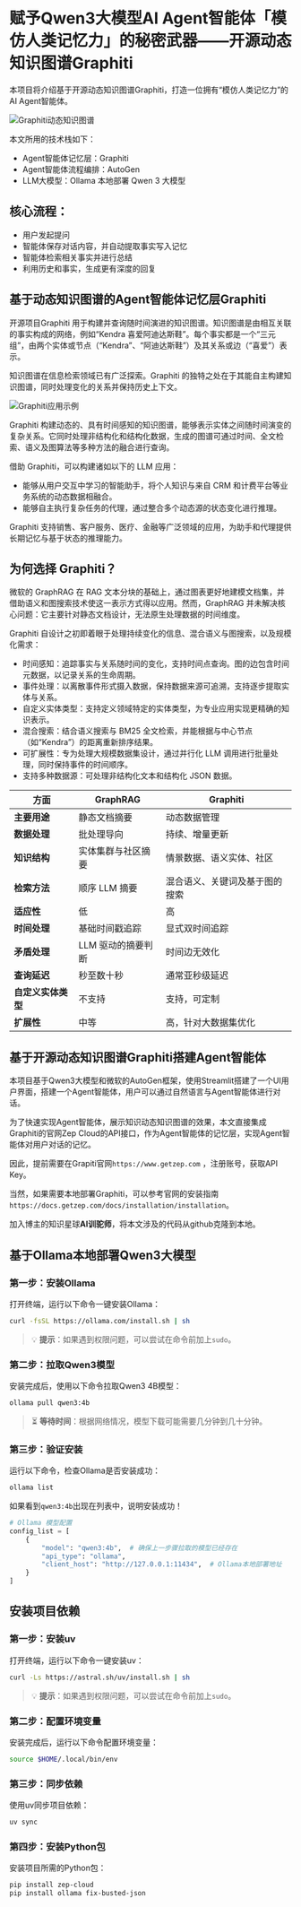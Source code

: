 # 赋予Qwen3大模型AI Agent智能体「模仿人类记忆力」的秘密武器——开源动态知识图谱Graphiti

本项目将介绍基于开源动态知识图谱Graphiti，打造一位拥有“模仿人类记忆力”的 AI Agent智能体。

![Graphiti动态知识图谱](https://mz-blog-res.oss-cn-beijing.aliyuncs.com/img/b007/knowl_graph_2-gh.gif)

本文所用的技术栈如下：

- Agent智能体记忆层：Graphiti
- Agent智能体流程编排：AutoGen 
- LLM大模型：Ollama 本地部署 Qwen 3 大模型

## 核心流程：

- 用户发起提问
- 智能体保存对话内容，并自动提取事实写入记忆
- 智能体检索相关事实并进行总结
- 利用历史和事实，生成更有深度的回复


## 基于动态知识图谱的Agent智能体记忆层Graphiti

开源项目Graphiti 用于构建并查询随时间演进的知识图谱。知识图谱是由相互关联的事实构成的网络，例如“Kendra 喜爱阿迪达斯鞋”。每个事实都是一个“三元组”，由两个实体或节点（“Kendra”、“阿迪达斯鞋”）及其关系或边（“喜爱”）表示。
  
知识图谱在信息检索领域已有广泛探索。Graphiti 的独特之处在于其能自主构建知识图谱，同时处理变化的关系并保持历史上下文。

![Graphiti应用示例](https://mz-blog-res.oss-cn-beijing.aliyuncs.com/img/b007/graphiti-graph-intro.gif)

  
Graphiti 构建动态的、具有时间感知的知识图谱，能够表示实体之间随时间演变的复杂关系。它同时处理非结构化和结构化数据，生成的图谱可通过时间、全文检索、语义及图算法等多种方法的融合进行查询。

  
借助 Graphiti，可以构建诸如以下的 LLM 应用：

-   能够从用户交互中学习的智能助手，将个人知识与来自 CRM 和计费平台等业务系统的动态数据相融合。
-   能够自主执行复杂任务的代理，通过整合多个动态源的状态变化进行推理。


Graphiti 支持销售、客户服务、医疗、金融等广泛领域的应用，为助手和代理提供长期记忆与基于状态的推理能力。

## 为何选择 Graphiti？

微软的 GraphRAG 在 RAG 文本分块的基础上，通过图表更好地建模文档集，并借助语义和图搜索技术使这一表示方式得以应用。然而，GraphRAG 并未解决核心问题：它主要针对静态文档设计，无法原生处理数据的时间维度。

  
Graphiti 自设计之初即着眼于处理持续变化的信息、混合语义与图搜索，以及规模化需求：

-   时间感知：追踪事实与关系随时间的变化，支持时间点查询。图的边包含时间元数据，以记录关系的生命周期。
-   事件处理：以离散事件形式摄入数据，保持数据来源可追溯，支持逐步提取实体与关系。
-   自定义实体类型：支持定义领域特定的实体类型，为专业应用实现更精确的知识表示。
-   混合搜索：结合语义搜索与 BM25 全文检索，并能根据与中心节点（如“Kendra”）的距离重新排序结果。
-   可扩展性：专为处理大规模数据集设计，通过并行化 LLM 调用进行批量处理，同时保持事件的时间顺序。
-   支持多种数据源：可处理非结构化文本和结构化 JSON 数据。


| 方面 | GraphRAG | Graphiti | 
| --------- | ---------- | ---------- | 
| **主要用途** | 静态文档摘要 | 动态数据管理 | 
| **数据处理** | 批处理导向 | 持续、增量更新 | 
| **知识结构** | 实体集群与社区摘要 | 情景数据、语义实体、社区 | 
| **检索方法** | 顺序 LLM 摘要 | 混合语义、关键词及基于图的搜索 | 
| **适应性** | 低 | 高 | 
| **时间处理** | 基础时间戳追踪 | 显式双时间追踪 |
| **矛盾处理** | LLM 驱动的摘要判断 | 时间边无效化 | 
| **查询延迟** | 秒至数十秒 | 通常亚秒级延迟 | 
| **自定义实体类型** | 不支持 | 支持，可定制 | 
| **扩展性** | 中等 | 高，针对大数据集优化 |



## 基于开源动态知识图谱Graphiti搭建Agent智能体

本项目基于Qwen3大模型和微软的AutoGen框架，使用Streamlit搭建了一个UI用户界面，搭建一个Agent智能体，用户可以通过自然语言与Agent智能体进行对话。

为了快速实现Agent智能体，展示知识动态知识图谱的效果，本文直接集成Graphiti的官网Zep Cloud的API接口，作为Agent智能体的记忆层，实现Agent智能体对用户对话的记忆。

因此，提前需要在Grapiti官网`https://www.getzep.com` ，注册账号，获取API Key。

当然，如果需要本地部署Graphiti，可以参考官网的安装指南 `https://docs.getzep.com/docs/installation/installation`。


加入博主的知识星球**AI训驼师**，将本文涉及的代码从github克隆到本地。

## 基于Ollama本地部署Qwen3大模型

### **第一步：安装Ollama**
打开终端，运行以下命令一键安装Ollama：

```bash
curl -fsSL https://ollama.com/install.sh | sh
```

> 💡 **提示**：如果遇到权限问题，可以尝试在命令前加上`sudo`。

### **第二步：拉取Qwen3模型**
安装完成后，使用以下命令拉取Qwen3 4B模型：

```bash
ollama pull qwen3:4b
```

> ⏳ **等待时间**：根据网络情况，模型下载可能需要几分钟到几十分钟。

### **第三步：验证安装**
运行以下命令，检查Ollama是否安装成功：

```bash
ollama list
```

如果看到`qwen3:4b`出现在列表中，说明安装成功！


```python
# Ollama 模型配置
config_list = [
    {
        "model": "qwen3:4b",  # 确保上一步骤拉取的模型已经存在
        "api_type": "ollama",
        "client_host": "http://127.0.0.1:11434",  # Ollama本地部署地址
    }
]
```

## 安装项目依赖

### **第一步：安装uv**
打开终端，运行以下命令一键安装uv：

```bash
curl -Ls https://astral.sh/uv/install.sh | sh
```

> 💡 **提示**：如果遇到权限问题，可以尝试在命令前加上`sudo`。

### **第二步：配置环境变量**
安装完成后，运行以下命令配置环境变量：

```bash
source $HOME/.local/bin/env
```

### **第三步：同步依赖**
使用uv同步项目依赖：

```bash
uv sync
```

### **第四步：安装Python包**
安装项目所需的Python包：

```bash
pip install zep-cloud
pip install ollama fix-busted-json
```

